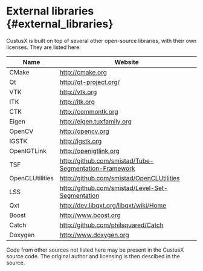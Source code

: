 External libraries {#external_libraries}
===================

CustusX is built on top of several other open-source libraries, with their own licenses.
They are listed here:

| Name              | Website
| ----------------- | -----------------------------
| CMake             | <http://cmake.org>
| Qt                | <http://qt-project.org/>
| VTK               | <http://vtk.org>
| ITK               | <http://itk.org>
| CTK               | <http://commontk.org>
| Eigen             | <http://eigen.tuxfamily.org>
| OpenCV            | <http://opencv.org>
| IGSTK             | <http://igstk.org>
| OpenIGTLink       | <http://openigtlink.org>
| TSF               | <http://github.com/smistad/Tube-Segmentation-Framework>
| OpenCLUtilities   | <http://github.com/smistad/OpenCLUtilities>
| LSS               | <http://github.com/smistad/Level-Set-Segmentation>
| Qxt               | <http://dev.libqxt.org/libqxt/wiki/Home> 
| Boost             | <http://www.boost.org>
| Catch             | <http://github.com/philsquared/Catch>
| Doxygen           | <http://www.doxygen.org>

Code from other sources not listed here may be present in the CustusX source code. The original author
and licensing is then descibed in the source.